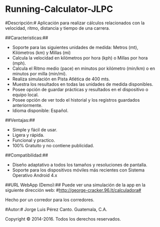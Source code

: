 Running-Calculator-JLPC
=======================

#Descripción:#
Aplicación para realizar cálculos relacionados con la velocidad, ritmo, distancia y tiempo de una carrera.

##Caracteristicas:##
* Soporte para las siguientes unidades de medida: Metros (mt), Kilómetros (km) y Millas (mi)
* Calcula la velocidad en kilómetros por hora (kph) o Millas por hora (mph).
* Calcula el Ritmo medio (pace) en minutos por kilómetro (min/km) o en minutos por milla (min/mi).
* Realiza simulación en Pista Atlética de 400 mts.
* Muestra los resultados en todas las unidades de medida disponibles.
* Posee opción de guardar prácticas y resultados en el dispositivo o equipo local.
* Posee opción de ver todo el historial y los registros guardados anteriormente.
* Idioma disponible: Español.

##Ventajas:##
* Simple y fácil de usar.
* Ligera y rápida.
* Funcional y practico.
* 100% Gratuito y no contiene publicidad.

##Compatibilidad:##
* Diseño adaptativo a todos los tamaños y resoluciones de pantalla.
* Soporte para los dispositivos móviles más recientes con Sistema Operativo Android 4.x

##URL WebApp (Demo):##
Puede ver una simulación de la app en la siguiente dirección web: 
#http://george-cracker.96.lt/calculadora#


Hecho por un corredor para los corredores.

#Autor:#
Jorge Luis Pérez Canto.
Guatemala, C.A.

Copyright © 2014-2016. Todos los derechos reservados.
